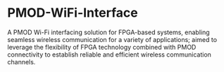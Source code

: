 # PMOD-WiFi-Interface

A PMOD Wi-Fi interfacing solution for FPGA-based systems, enabling seamless wireless communication for a variety of applications; aimed to leverage the flexibility of FPGA technology combined with PMOD connectivity to establish reliable and efficient wireless communication channels.
